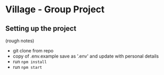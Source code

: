 # Village - Group Project

## Setting up the project
(rough notes)

- git clone from repo
- copy of .env.example save as '.env' and update with personal details
- run `npm install`
- run `npm start`

